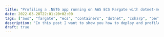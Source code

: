 ```yaml
---
title: "Profiling a .NET6 app running on AWS ECS Fargate with dotnet-monitor"
date: 2022-03-28T22:01:20+02:00
tags: ["aws", "fargate", "ecs", "containers", "dotnet", "csharp", "performance"]
description: "In this post I want to show you how to deploy and profile a .NET6 application that is running on AWS ECS Fargate with dotnet-monitor as a sidecar container."
draft: true
---
```


